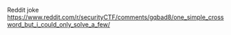 Reddit joke
https://www.reddit.com/r/securityCTF/comments/gqbad8/one_simple_crossword_but_i_could_only_solve_a_few/
